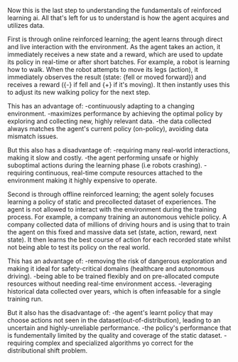 Now this is the last step to understanding the fundamentals of reinforced learning ai. All that's left for us to understand is how the agent acquires and utilizes data.

First is through online reinforced learning; the agent learns through direct and live interaction with the environment. As the agent takes an action, it immediately receives a new state and a reward, which are used to update its policy in real-time or after short batches.
For example, a robot is learning how to walk. When the robot attempts to move its legs (action), it immediately observes the result (state: {fell or moved forward}) and receives a reward ({-} if fell and {+} if it's moving). It then instantly uses this to adjust its new walking policy for the next step.

This has an advantage of: 
-continuously adapting to a changing environment.
-maximizes performance by achieving the optimal policy by exploring and collecting new, highly relevant data.
-the data collected always matches the agent's current policy (on-policy), avoiding data mismatch issues.

But this also has a disadvantage of:
-requiring many real-world interactions, making it slow and costly.
-the agent performing unsafe or highly suboptimal actions during the learning phase (i.e robots crashing).
-requiring continuous, real-time compute resources attached to the environment making it highly expensive to operate.


Second is through offline reinforced learning; the agent solely focuses learning a policy of static and precollected dataset of experiences. The agent is not allowed to interact with the environment during the training process.
For example, a company training an autonomous vehicle policy. A company collected data of millions of driving hours and is using that to train the agent on this fixed and massive data set (state, action, reward, next state). It then learns the best course of action for each recorded state whilst not being able to test its policy on the real world.

This has an advantage of:
-removing the risk of dangerous exploration and making it ideal for safety-critical domains (healthcare and autonomous driving).
-being able to be trained flexibly and on pre-allocated compute resources without needing real-time environment access.
-leveraging historical data collected over years, which is often infeasable for a single training run.

But it also has the disadvantage of:
-the agent's learnt policy that may choose actions not seen in the dataset(out-of-distribution), leading to an uncertain and highly-unreliable performance.
-the policy's performance that is fundementally limited by the quality and coverage of the static dataset.
-requiring complex and specialized algorithms yo correct for the distributional shift problem.